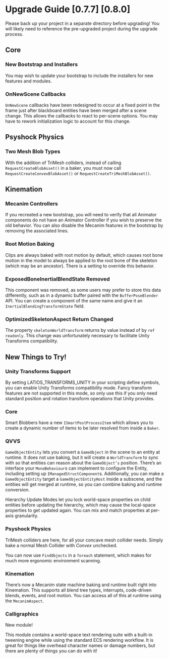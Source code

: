 # Upgrade Guide [0.7.7] [0.8.0]

Please back up your project in a separate directory before upgrading! You will
likely need to reference the pre-upgraded project during the upgrade process.

## Core

### New Bootstrap and Installers

You may wish to update your bootstrap to include the installers for new features
and modules.

### OnNewScene Callbacks

`OnNewScene` callbacks have been redesigned to occur at a fixed point in the
frame just after blackboard entities have been merged after a scene change. This
allows the callbacks to react to per-scene options. You may have to rework
initialization logic to account for this change.

## Psyshock Physics

### Two Mesh Blob Types

With the addition of TriMesh colliders, instead of calling
`RequestCreateBlobAsset()` in a baker, you must now call
`RequestCreateConvexBlobAsset()` or `RequestCreateTriMeshBlobAsset()`.

## Kinemation

### Mecanim Controllers

If you recreated a new bootstrap, you will need to verify that all Animator
components do not have an Animator Controller if you wish to preserve the old
behavior. You can also disable the Mecanim features in the bootstrap by removing
the associated lines.

### Root Motion Baking

Clips are always baked with root motion by default, which causes root bone
motion in the model to always be applied to the root bone of the skeleton (which
may be an ancestor). There is a setting to override this behavior.

### ExposedBoneInertialBlendState Removed

This component was removed, as some users may prefer to store this data
differently, such as in a dynamic buffer paired with the `BufferPoseBlender`
API. You can create a component of the same name and give it an
`InertialBlendingTransformState` field.

### OptimizedSkeletonAspect Return Changed

The property `skeletonWorldTransform` returns by value instead of by `ref
readonly`. This change was unfortunately necessary to facilitate Unity
Transforms compatibility.

## New Things to Try!

### Unity Transforms Support

By setting LATIOS_TRANSFORMS_UNITY in your scripting define symbols, you can
enable Unity Transforms compatibility mode. Fancy transform features are not
supported in this mode, so only use this if you only need standard position and
rotation transform operations that Unity provides.

### Core

Smart Blobbers have a new `ISmartPostProcessItem` which allows you to create a
dynamic number of items to be later resolved from inside a `Baker`.

### QVVS

`GameObjectEntity` lets you convert a `GameObject` in the scene to an entity at
runtime. It does not use baking, but it will create a `WorldTransform` to sync
with so that entities can reason about the `GameObject’s` position. There’s an
interface your `MonoBehaviour`s can implement to configure the Entity, including
setting up `IManagedStructComponent`s. Additionally, you can make a
`GameObjectEntity` target a `GameObjectEntityHost` inside a subscene, and the
entities will get merged at runtime, so you can combine baking and runtime
conversion.

Hierarchy Update Modes let you lock world-space properties on child entities
before updating the hierarchy, which may cause the local-space properties to get
updated again. You can mix and match properties at per-axis granularity.

### Psyshock Physics

TriMesh colliders are here, for all your concave mesh collider needs. Simply
bake a normal Mesh Collider with *Convex* unchecked.

You can now use `FindObjects` in a `foreach` statement, which makes for much
more ergonomic environment scanning.

### Kinemation

There’s now a Mecanim state machine baking and runtime built right into
Kinemation. This supports all blend tree types, interrupts, code-driven blends,
events, and root motion. You can access all of this at runtime using the
`MecanimAspect`.

### Calligraphics

New module!

This module contains a world-space text rendering suite with a built-in tweening
engine while using the standard ECS rendering workflow. It is great for things
like overhead character names or damage numbers, but there are plenty of things
you can do with it!
